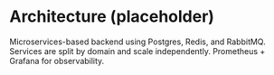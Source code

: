# Architecture (placeholder)

Microservices-based backend using Postgres, Redis, and RabbitMQ. Services are split by domain and scale independently. Prometheus + Grafana for observability.
